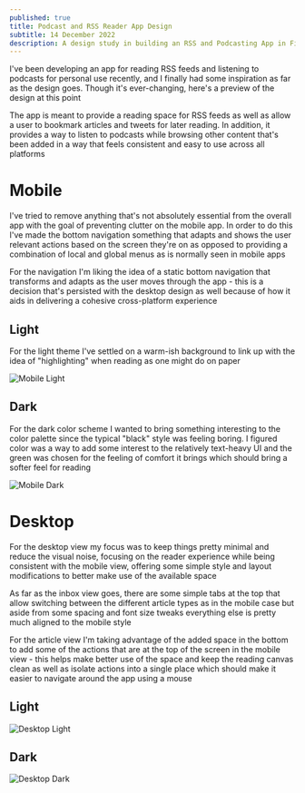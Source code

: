 ```yaml
---
published: true
title: Podcast and RSS Reader App Design
subtitle: 14 December 2022
description: A design study in building an RSS and Podcasting App in Figma with light and dark mode
---
```


I've been developing an app for reading RSS feeds and listening to podcasts for personal use recently, and I finally had some inspiration as far as the design goes. Though it's ever-changing, here's a preview of the design at this point

The app is meant to provide a reading space for RSS feeds as well as allow a user to bookmark articles and tweets for later reading. In addition, it provides a way to listen to podcasts while browsing other content that's been added in a way that feels consistent and easy to use across all platforms

# Mobile

I've tried to remove anything that's not absolutely essential from the overall app with the goal of preventing clutter on the mobile app. In order to do this I've made the bottom navigation something that adapts and shows the user relevant actions based on the screen they're on as opposed to providing a combination of local and global menus as is normally seen in mobile apps

For the navigation I'm liking the idea of a static bottom navigation that transforms and adapts as the user moves through the app - this is a decision that's persisted with the desktop design as well because of how it aids in delivering a cohesive cross-platform experience

## Light

For the light theme I've settled on a warm-ish background to link up with the idea of "highlighting" when reading as one might do on paper

![Mobile Light](/content/blog/2022/14-12/mobile-light.png)

## Dark

For the dark color scheme I wanted to bring something interesting to the color palette since the typical "black" style was feeling boring. I figured color was a way to add some interest to the relatively text-heavy UI and the green was chosen for the feeling of comfort it brings which should bring a softer feel for reading

![Mobile Dark](/content/blog/2022/14-12/mobile-dark.png)

# Desktop

For the desktop view my focus was to keep things pretty minimal and reduce the visual noise, focusing on the reader experience while being consistent with the mobile view, offering some simple style and layout modifications to better make use of the available space

As far as the inbox view goes, there are some simple tabs at the top that allow switching between the different article types as in the mobile case but aside from some spacing and font size tweaks everything else is pretty much aligned to the mobile style

For the article view I'm taking advantage of the added space in the bottom to add some of the actions that are at the top of the screen in the mobile view - this helps make better use of the space and keep the reading canvas clean as well as isolate actions into a single place which should make it easier to navigate around the app using a mouse

## Light

![Desktop Light](/content/blog/2022/14-12/desktop-light.png)

## Dark

![Desktop Dark](/content/blog/2022/14-12/desktop-dark.png)
